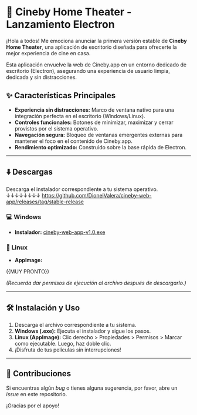 # 🚀 Cineby Home Theater - Lanzamiento Electron

¡Hola a todos! Me emociona anunciar la primera versión estable de **Cineby Home Theater**, una aplicación de escritorio diseñada para ofrecerte la mejor experiencia de cine en casa.

Esta aplicación envuelve la web de Cineby.app en un entorno dedicado de escritorio (Electron), asegurando una experiencia de usuario limpia, dedicada y sin distracciones.

## ✨ Características Principales

* **Experiencia sin distracciones:** Marco de ventana nativo para una integración perfecta en el escritorio (Windows/Linux).
* **Controles funcionales:** Botones de minimizar, maximizar y cerrar provistos por el sistema operativo.
* **Navegación segura:** Bloqueo de ventanas emergentes externas para mantener el foco en el contenido de Cineby.app.
* **Rendimiento optimizado:** Construido sobre la base rápida de Electron.

---

## ⬇️ Descargas

Descarga el instalador correspondiente a tu sistema operativo.
↓↓↓↓↓↓↓↓
https://github.com/DionelValera/cineby-web-app/releases/tag/stable-release

### 💻 Windows

* **Instalador:**
[cineby-web-app-v1.0.exe](https://github.com/DionelValera/cineby-web-app/releases/download/stable-release/Cineby-Setup-1.0.exe)

### 🐧 Linux

* **AppImage:**

({MUY PRONTO})

*(Recuerda dar permisos de ejecución al archivo después de descargarlo.)*

---

## 🛠️ Instalación y Uso

1.  Descarga el archivo correspondiente a tu sistema.
2.  **Windows (.exe):** Ejecuta el instalador y sigue los pasos.
3.  **Linux (AppImage):** Clic derecho > Propiedades > Permisos > Marcar como ejecutable. Luego, haz doble clic.
4.  ¡Disfruta de tus películas sin interrupciones!

---

## 🤝 Contribuciones

Si encuentras algún *bug* o tienes alguna sugerencia, por favor, abre un *issue* en este repositorio.

¡Gracias por el apoyo!
